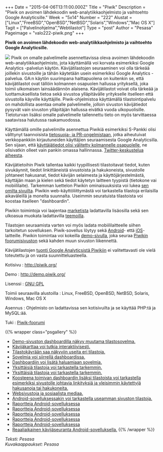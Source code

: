 +++
Date = "2015-04-06T13:11:00.000Z"
Title = "Piwik"
Description = "Piwik on avoimen lähdekoodin web-analytiikkaohjelmisto ja vaihtoehto Google Analyticsille."
Week = "5x14"
Number = "222"
Alustat = ["Linux","FreeBSD","OpenBSD","NetBSD","Solaris","Windows","Mac OS X"]
Tagit = ["Palvelinohjelma","Webtilastot"]
Type = "post"
Author = "Pesasa"
Pageimage = "valo222-piwik.png"
+++


**Piwik on avoimen lähdekoodin web-analytiikkaohjelmisto ja vaihtoehto
Google Analyticsille.**

![ ](/images/valo222-piwik.png "fig:valo222-piwik.png") Piwik on omalle
palvelimelle asennettavissa oleva avoimen lähdekoodin
web-analytiikkaohjelmisto, jota käyttämällä voi korvata esimerkiksi
Google Analytics -palvelun käytön. Kävijätilastojen seuraaminen voi olla
tärkeää joillekin sivustoille ja tähän käytetään usein esimerkiksi
Google Analytics -palvelua. GA:n käytön suurimpana haittapuolena on
kuitenkin se, että kävijätilastot ovat tällöin kolmannen osapuolen
hallussa yrityksellä, joka toimii ulkomaisen lainsäädännön alaisena.
Kävijätilastot voivat olla tärkeää ja luottamuksellista tietoa sekä
sivustoa ylläpitävälle yritykselle itselleen että sivustolla käyville
käyttäjille. Piwik-ohjelmistoa käyttämällä tilastointipalvelu on
mahdollista asentaa omalle palvelimelle, jolloin sivuston kävijätiedot
pysyvät vain sivuston ylläpitäjän hallussa eivätkä vuoda ulkopuolisille.
Tietoturvan lisäksi omalle palvelimelle tallennettu tieto on myös
tarvittaessa saatavissa halutussa raakamuodossa.

Käyttämällä omille palvelimille asennettua Piwikiä esimerkiksi S-Pankki
olisi välttynyt taannoisista
[tietosuoja- ja PR-ongelmistaan](http://www.tivi.fi/Kaikki_uutiset/2015-02-26/Tietosuojavaltuutettu-selvitt%C3%A4%C3%A4-S-Pankin-Google-Analytics--k%C3%A4ytt%C3%B6%C3%A4-3216398.html), jotka aiheutuivat verkkopankkiin
kirjautuneiden käyttäjien seuraamisesta Google Analyticsilla. Sen
sijaan, että [käyttäjätiedot olisi välitetty kolmannelle osapuolelle](http://ospi.netcode.fi/blog/mita-tietoja-s-pankki-valittaa-kolmannelle-osapuolelle.html),
ne olisivatkin olleet vain pankin omassa hallinnassa.
[Twitter-keskustelua aiheesta](https://twitter.com/0spi/status/569045642003259392).

Kävijätietoihin Piwik tallentaa kaikki tyypillisesti tilastoitavat
tiedot, kuten sivukäynnit, tiedot linkittäneistä sivustoista ja
hakukoneista, sivustolle johtaneet hakusanat, tiedot kävijän selaimesta
ja käyttöjärjestelmästä, käyttäjän maan ja kielen sekä tiedot käytetyn
laitteen tyypistä (tietokone vai mobiililaite). Tarkemman luettelon
Piwikin ominaisuuksista voi lukea [sen omilta sivuilta](http://piwik.org/features/). Piwikin web-käyttöliittymästä voi
tarkastella tilastoja erilaisilla aikaväleillä ja monelta suunnalta.
Useimmin seuratuista tilastoista voi koostaa itselleen "dashboardin".

Piwikin toimintoja voi laajentaa [marketista](http://plugins.piwik.org/)
ladattavilla lisäosilla sekä sen ulkoasua muokata ladattavilla
[teemoilla](http://themes.piwik.org/).

Tilastojen seuraamista varten voi myös ladata mobiililaitteelle siihen
tarkoitetun sovelluksen. Piwik-sovellus löytyy sekä
[Android](https://play.google.com/store/apps/details?id=org.piwik.mobile2)-
että
[iOS](https://itunes.apple.com/us/app/piwik-mobile-2/id737216887?mt=8)-laitteille.
Piwikin toimintaa voi kokeilla [demo-sivulla](http://demo.piwik.org),
joka seuraa [Piwikin foorumisivuston](http://forum.piwik.org/) sekä
kahden muun sivuston liikennettä.

Kävijätilastojen [tuonti Google Analyticsistä
Piwikiin](http://piwik.org/blog/2012/08/google-analytics-to-piwik/) ei
valitettavasti ole vielä toteutettu ja on vasta suunnitteluasteella.

Kotisivu
:   <http://piwik.org/>

Demo
:   <http://demo.piwik.org/>

Lisenssi
:   [GNU GPL](GNU_GPL)

Toimii seuraavilla alustoilla
:   Linux, FreeBSD, OpenBSD, NetBSD, Solaris, Windows, Mac OS X

Asennus
:   Ohjelmisto on ladattavissa sen kotisivuilta ja se käyttää PHP:tä ja
    MySQL:ää.

Tuki
:   [Piwik-foorumi](http://forum.piwik.org/)

{{% wrapper class="psgallery" %}}
-   [Demo-sivuston dashboardilla näkyy muutama tilastosovelma.](/images/piwik-1.jpg)
-   [Kävijäkarttaa voi tutkia interaktiivisesti.](/images/piwik-2.jpg)
-   [Tilastokäyrään saa näkyviin useita eri tilastoja.](/images/piwik-3.jpg)
-   [Sovelmia voi siirrellä dashboardissa.](/images/piwik-4.jpg)
-   [Dashboardiin voi lisätä haluamiaan sovelmia.](/images/piwik-5.jpg)
-   [Yksittäisiä tilastoja voi tarkastella tarkemmin.](/images/piwik-6.jpg)
-   [Yksittäisiä tilastoja voi tarkastella tarkemmin.](/images/piwik-7.jpg)
-   [Koosteena toimivan dashboardin lisäksi tilastoista voi tarkastella
    esimerkiksi sivustolle johtavia linkityksiä ja yleisimmin käytettyjä
    hakusanoja tai hakukoneita.](/images/piwik-8.jpg)
-   [Websivustoja ja sosiaalista mediaa.](/images/piwik-9.jpg)
-   [Android-sovelluksessakin voi tarkastella useamman sivuston
    tilastoja.](/images/piwik-10.jpg)
-   [Raportteja Android-sovelluksessa](/images/piwik-11.jpg)
-   [Raportteja Android-sovelluksessa](/images/piwik-12.jpg)
-   [Raportteja Android-sovelluksessa](/images/piwik-13.jpg)
-   [Raportteja Android-sovelluksessa](/images/piwik-14.jpg)
-   [Raportteja Android-sovelluksessa](/images/piwik-15.jpg)
-   [Reaaliaikainen kävijäseuranta Android-sovelluksella.](/images/piwik-16.jpg)
{{% /wrapper %}}

*Teksti: Pesasa* <br />
*Kuvakaappaukset: Pesasa*

